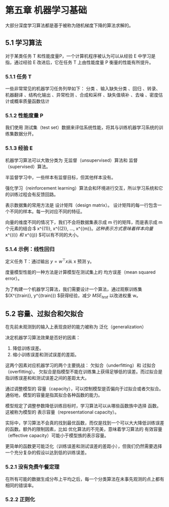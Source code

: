 # 第五章 机器学习基础 

大部分深度学习算法都是基于被称为随机梯度下降的算法求解的。 

## 5.1 学习算法 

对于某类任务 T 和性能度量P，一个计算机程序被认为可以从经验 E 中学习是指，通过经验 E 改进后，它在任务 T 上由性能度量 P 衡量的性能有所提升。 

### 5.1.1 任务 T 

一些非常常见的机器学习任务列举如下： 分类 、输入缺失分类 、回归 、转录、机器翻译 、结构化输出 、异常检测 、合成和采样 、缺失值填补 、去噪 、密度估计或概率质量函数估计

### 5.1.2 性能度量 P 

我们使用 测试集（test set）数据来评估系统性能，将其与训练机器学习系统的训练集数据分开。 

### 5.1.3 经验 E 

机器学习算法可以大致分类为 无监督（unsupervised）算法和 监督（supervised）算法。 

半监督学习中，一些样本有监督目标，但其他样本没有。 

强化学习（reinforcement learning）算法会和环境进行交互，所以学习系统和它的训练过程会有反馈回路。 

表示数据集的常用方法是 设计矩阵（design matrix）。 设计矩阵的每一行包含一个不同的样本。每一列对应不同的特征。 

向量的维度不同的情况下，我们不会将数据集表示成 m 行的矩阵，而是表示成 m 个元素的结合:$ x^{(1)}, x^{(2)},  ..., x^{(m)}$。这种表示方式意味着样本向量$ x^{(i)} $和$ x^{(j)} $可以有不同的大小。 

### 5.1.4 示例：线性回归 

定义任务 T：通过输出 $y = w^⊤x$从 x 预测 y。 

度量模型性能的一种方法是计算模型在测试集上的 均方误差（mean squared error）。 

为了构建一个机器学习算法，我们需要设计一个算法，通过观察训练集$(X^{(train)}, y^{(train)}) $获得经验，减少 $MSE_{test}$ 以改进权重 w。 

## 5.2 容量、过拟合和欠拟合 

在先前未观测到的输入上表现良好的能力被称为 泛化（generalization） 

决定机器学习算法效果是否好的因素：
1. 降低训练误差。
2. 缩小训练误差和测试误差的差距。 

这两个因素对应机器学习的两个主要挑战： 欠拟合（underfitting）和 过拟合（overfitting）。  欠拟合是指模型不能在训练集上获得足够低的误差。而过拟合是指训练误差和和测试误差之间的差距太大。 

通过调整模型的 容量（capacity），可以控制模型是否偏向于过拟合或者欠拟合。通俗地，模型的容量是指其拟合各种函数的能力。

模型规定了调整参数降低训练目标时，学习算法可以从哪些函数族中选择 函数。这被称为模型的 表示容量（representational capacity）。 

实际中，学习算法不会真的找到最优函数，而仅是找到一个可以大大降低训练误差的函数。额外的限制因素，比如
优化算法的不完美，意味着学习算法的 有效容量（effective capacity）可能小于模型族的表示容量。 

更简单的函数更可能泛化（训练误差和测试误差的差距小），但我们仍然需要选择一个充分复杂的假设以达到低的训练误差。 

### 5.2.1 没有免费午餐定理 

在所有可能的数据生成分布上平均之后，每一个分类算法在未事先观测的点上都有相同的错误率。 

### 5.2.2 正则化 

